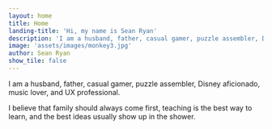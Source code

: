 ```yaml
---
layout: home
title: Home
landing-title: 'Hi, my name is Sean Ryan'
description: 'I am a husband, father, casual gamer, puzzle assembler, Disney aficionado, music lover, and UX professional.'
image: 'assets/images/monkey3.jpg'
author: Sean Ryan
show_tile: false
---
```


I am a husband, father, casual gamer, puzzle assembler, Disney aficionado, music lover, and UX professional.

I believe that family should always come first, teaching is the best way to learn, and the best ideas usually show up in the shower.

